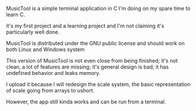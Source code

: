 MusicTool is a simple terminal application in C I'm doing on my spare time to learn C. 

it's my first project and a learning project and I'm not claiming it's particularly well done. 

MusicTool is distributed under the GNU public license and should work on both Linux and Windows system

This version of MusicTool is not even close from being finished; it's not clean, a lot of features are missing; it's general design is bad; it has undefined behavior and leaks memory. 

I upload it because I will redesign the scale system, the basic representation of scale going from arrays to ushort.

However, the app still kinda works and can be run from a terminal.

